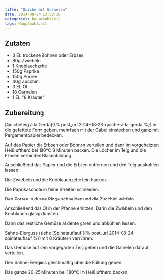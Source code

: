 ```yaml
---
title: "Quiche mit Garnelen"
date: 2014-08-24 13:59:10
categories: hauptmahlzeit
tags: Hauptmahlzeit
---
```


## Zutaten

* 3 EL trockene Bohnen oder Erbsen
* 80g Zwiebeln
* 1 Knoblauchzehe
* 150g Paprika
* 150g Porree
* 40g Zucchini
* 3 EL Öl
* 18 Garnelen
* 1 EL "8 Kräuter"

## Zubereitung

[Quicheteig à la Gerda]({% post_url 2014-08-23-quiche-a-la-gerda %}) in die gefettete Form geben, mehrfach mit der Gabel einstechen und ganz mit Pergamentpapier bedecken.

Auf das Papier die Erbsen oder Bohnen verteilen und dann im vorgeheizten Heißluftherd bei 180°C 8 Minuten backen. Die Löcher im Teig und die Erbsen verhinden Blasenbildung.

Anschließend das Papier und die Erbsen entfernen und den Teig auskühlen lassen.

Die Zwiebeln und die Knoblauchzehe fein hacken.

Die Paprikaschote in feine Streifen schneiden.

Den Porree in dünne Ringe schneiden und die Zucchini würfeln.

Anschließend das Öl in der Pfanne erhitzen. Darin die Zwiebeln und den Knoblauch glasig dünsten.

Dann das restliche Gemüse al dente garen und abkühlen lassen.

Sahne-Eierguss (siehe [Spinatauflauf]({% post_url 2014-08-24-spinatauflauf %}) mit 8 Kräutern verrühren.

Das Gemüse auf den vorgegarten Teig geben und die Garnelen darauf verteilen.

Den Sahne-Eierguss gleichmäßig über die Füllung geben.

Das ganze 20-25 Minuten bei 180°C im Heißluftherd backen.
